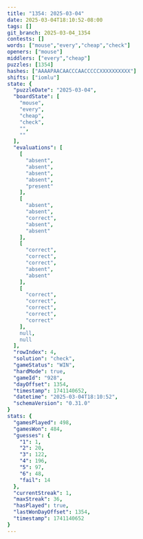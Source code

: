 ```yaml
---
title: "1354: 2025-03-04"
date: 2025-03-04T18:10:52-08:00
tags: []
git_branch: 2025-03-04_1354
contests: []
words: ["mouse","every","cheap","check"]
openers: ["mouse"]
middlers: ["every","cheap"]
puzzles: [1354]
hashes: ["AAAAPAACAACCCAACCCCCXXXXXXXXXX"]
shifts: ["iomlu"]
state: {
  "puzzleDate": "2025-03-04",
  "boardState": [
    "mouse",
    "every",
    "cheap",
    "check",
    "",
    ""
  ],
  "evaluations": [
    [
      "absent",
      "absent",
      "absent",
      "absent",
      "present"
    ],
    [
      "absent",
      "absent",
      "correct",
      "absent",
      "absent"
    ],
    [
      "correct",
      "correct",
      "correct",
      "absent",
      "absent"
    ],
    [
      "correct",
      "correct",
      "correct",
      "correct",
      "correct"
    ],
    null,
    null
  ],
  "rowIndex": 4,
  "solution": "check",
  "gameStatus": "WIN",
  "hardMode": true,
  "gameId": "928",
  "dayOffset": 1354,
  "timestamp": 1741140652,
  "datetime": "2025-03-04T18:10:52",
  "schemaVersion": "0.31.0"
}
stats: {
  "gamesPlayed": 498,
  "gamesWon": 484,
  "guesses": {
    "1": 1,
    "2": 20,
    "3": 122,
    "4": 196,
    "5": 97,
    "6": 48,
    "fail": 14
  },
  "currentStreak": 1,
  "maxStreak": 36,
  "hasPlayed": true,
  "lastWonDayOffset": 1354,
  "timestamp": 1741140652
}
---
```

<!-- more -->
